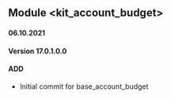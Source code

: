 ## Module <kit_account_budget>

#### 06.10.2021
#### Version 17.0.1.0.0
#### ADD
- Initial commit for base_account_budget

